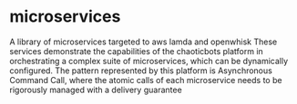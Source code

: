 # microservices

A library of microservices targeted to aws lamda and openwhisk
These services demonstrate the capabilities of the chaoticbots platform in orchestrating
a complex suite of microservices, which can be dynamically configured. The pattern represented
by this platform is Asynchronous Command Call, where the atomic calls of each microservice
needs to be rigorously managed with a delivery guarantee

